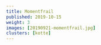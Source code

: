 ```yaml
---
title: Momentfrail
published: 2019-10-15
weight: 3
images: [20190921-momentfrail.jpg]
clusters: [kotte]
---
```


